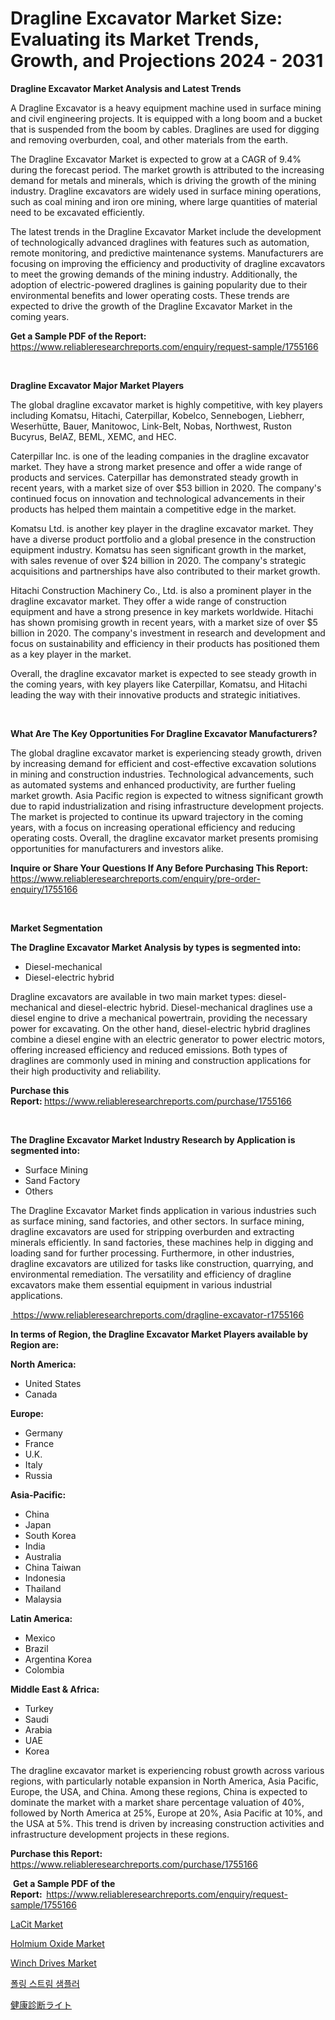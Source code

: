 <p><h1>Dragline Excavator Market Size: Evaluating its Market Trends, Growth, and Projections 2024 - 2031</h1></p><p><strong>Dragline Excavator Market Analysis and Latest Trends</strong></p>
<p><p>A Dragline Excavator is a heavy equipment machine used in surface mining and civil engineering projects. It is equipped with a long boom and a bucket that is suspended from the boom by cables. Draglines are used for digging and removing overburden, coal, and other materials from the earth.</p><p>The Dragline Excavator Market is expected to grow at a CAGR of 9.4% during the forecast period. The market growth is attributed to the increasing demand for metals and minerals, which is driving the growth of the mining industry. Dragline excavators are widely used in surface mining operations, such as coal mining and iron ore mining, where large quantities of material need to be excavated efficiently.</p><p>The latest trends in the Dragline Excavator Market include the development of technologically advanced draglines with features such as automation, remote monitoring, and predictive maintenance systems. Manufacturers are focusing on improving the efficiency and productivity of dragline excavators to meet the growing demands of the mining industry. Additionally, the adoption of electric-powered draglines is gaining popularity due to their environmental benefits and lower operating costs. These trends are expected to drive the growth of the Dragline Excavator Market in the coming years.</p></p>
<p><strong>Get a Sample PDF of the Report:&nbsp;</strong> <a href="https://www.reliableresearchreports.com/enquiry/request-sample/1755166">https://www.reliableresearchreports.com/enquiry/request-sample/1755166</a></p>
<p>&nbsp;</p>
<p><strong>Dragline Excavator Major Market Players</strong></p>
<p><p>The global dragline excavator market is highly competitive, with key players including Komatsu, Hitachi, Caterpillar, Kobelco, Sennebogen, Liebherr, Weserhütte, Bauer, Manitowoc, Link-Belt, Nobas, Northwest, Ruston Bucyrus, BelAZ, BEML, XEMC, and HEC.</p><p>Caterpillar Inc. is one of the leading companies in the dragline excavator market. They have a strong market presence and offer a wide range of products and services. Caterpillar has demonstrated steady growth in recent years, with a market size of over $53 billion in 2020. The company's continued focus on innovation and technological advancements in their products has helped them maintain a competitive edge in the market.</p><p>Komatsu Ltd. is another key player in the dragline excavator market. They have a diverse product portfolio and a global presence in the construction equipment industry. Komatsu has seen significant growth in the market, with sales revenue of over $24 billion in 2020. The company's strategic acquisitions and partnerships have also contributed to their market growth.</p><p>Hitachi Construction Machinery Co., Ltd. is also a prominent player in the dragline excavator market. They offer a wide range of construction equipment and have a strong presence in key markets worldwide. Hitachi has shown promising growth in recent years, with a market size of over $5 billion in 2020. The company's investment in research and development and focus on sustainability and efficiency in their products has positioned them as a key player in the market.</p><p>Overall, the dragline excavator market is expected to see steady growth in the coming years, with key players like Caterpillar, Komatsu, and Hitachi leading the way with their innovative products and strategic initiatives.</p></p>
<p>&nbsp;</p>
<p><strong>What Are The Key Opportunities For Dragline Excavator Manufacturers?</strong></p>
<p><p>The global dragline excavator market is experiencing steady growth, driven by increasing demand for efficient and cost-effective excavation solutions in mining and construction industries. Technological advancements, such as automated systems and enhanced productivity, are further fueling market growth. Asia Pacific region is expected to witness significant growth due to rapid industrialization and rising infrastructure development projects. The market is projected to continue its upward trajectory in the coming years, with a focus on increasing operational efficiency and reducing operating costs. Overall, the dragline excavator market presents promising opportunities for manufacturers and investors alike.</p></p>
<p><strong>Inquire or Share Your Questions If Any Before Purchasing This Report:</strong> <a href="https://www.reliableresearchreports.com/enquiry/pre-order-enquiry/1755166">https://www.reliableresearchreports.com/enquiry/pre-order-enquiry/1755166</a></p>
<p>&nbsp;</p>
<p><strong>Market Segmentation</strong></p>
<p><strong>The Dragline Excavator Market Analysis by types is segmented into:</strong></p>
<p><ul><li>Diesel-mechanical</li><li>Diesel-electric hybrid</li></ul></p>
<p><p>Dragline excavators are available in two main market types: diesel-mechanical and diesel-electric hybrid. Diesel-mechanical draglines use a diesel engine to drive a mechanical powertrain, providing the necessary power for excavating. On the other hand, diesel-electric hybrid draglines combine a diesel engine with an electric generator to power electric motors, offering increased efficiency and reduced emissions. Both types of draglines are commonly used in mining and construction applications for their high productivity and reliability.</p></p>
<p><strong>Purchase this Report:&nbsp;</strong><a href="https://www.reliableresearchreports.com/purchase/1755166">https://www.reliableresearchreports.com/purchase/1755166</a></p>
<p>&nbsp;</p>
<p><strong>The Dragline Excavator Market Industry Research by Application is segmented into:</strong></p>
<p><ul><li>Surface Mining</li><li>Sand Factory</li><li>Others</li></ul></p>
<p><p>The Dragline Excavator Market finds application in various industries such as surface mining, sand factories, and other sectors. In surface mining, dragline excavators are used for stripping overburden and extracting minerals efficiently. In sand factories, these machines help in digging and loading sand for further processing. Furthermore, in other industries, dragline excavators are utilized for tasks like construction, quarrying, and environmental remediation. The versatility and efficiency of dragline excavators make them essential equipment in various industrial applications.</p></p>
<p><a href="https://www.reliableresearchreports.com/dragline-excavator-r1755166">&nbsp;https://www.reliableresearchreports.com/dragline-excavator-r1755166</a></p>
<p><strong>In terms of Region, the Dragline Excavator Market Players available by Region are:</strong></p>
<p>
    <p> <strong> North America: </strong>
        <ul>
            <li>United States</li>
            <li>Canada</li>
        </ul>
        </p> 
    <p> <strong> Europe: </strong>
        <ul>
            <li>Germany</li>
            <li>France</li>
            <li>U.K.</li>
            <li>Italy</li>
            <li>Russia</li>
        </ul>
        </p> 
    <p> <strong> Asia-Pacific: </strong>
        <ul>
            <li>China</li>
            <li>Japan</li>
            <li>South Korea</li>
            <li>India</li>
            <li>Australia</li>
            <li>China Taiwan</li>
            <li>Indonesia</li>
            <li>Thailand</li>
            <li>Malaysia</li>
        </ul>
        </p> 
    <p> <strong> Latin America: </strong>
        <ul>
            <li>Mexico</li>
            <li>Brazil</li>
            <li>Argentina Korea</li>
            <li>Colombia</li>
        </ul>
        </p> 
    <p> <strong> Middle East & Africa: </strong>
        <ul>
            <li>Turkey</li>
            <li>Saudi</li>
            <li>Arabia</li>
            <li>UAE</li>
            <li>Korea</li>
        </ul>
    </p>
    </p>
<p><p>The dragline excavator market is experiencing robust growth across various regions, with particularly notable expansion in North America, Asia Pacific, Europe, the USA, and China. Among these regions, China is expected to dominate the market with a market share percentage valuation of 40%, followed by North America at 25%, Europe at 20%, Asia Pacific at 10%, and the USA at 5%. This trend is driven by increasing construction activities and infrastructure development projects in these regions.</p></p>
<p><strong>Purchase this Report: </strong><a href="https://www.reliableresearchreports.com/purchase/1755166">https://www.reliableresearchreports.com/purchase/1755166</a></p>
<p>&nbsp;<strong>Get a Sample PDF of the Report:&nbsp;&nbsp;</strong><a href="https://www.reliableresearchreports.com/enquiry/request-sample/1755166">https://www.reliableresearchreports.com/enquiry/request-sample/1755166</a></p>
<p><strong></strong></p>
<p><p><a href="https://issuu.com/reportprime-2/docs/lacit-market-size-2030.pptx">LaCit Market</a></p><p><a href="https://issuu.com/reportprime-2/docs/holmium-oxide-market-size-2030.pptx">Holmium Oxide Market</a></p><p><a href="https://github.com/changoleonlaverguenzanoexiste/Market-Research-Report-List-3/blob/main/winch-drives-market.md">Winch Drives Market</a></p><p><a href="https://github.com/hzumrdvas204296/Market-Research-Report-List-1/blob/main/692949329512.md">폴링 스트림 샘플러</a></p><p><a href="https://github.com/avbqbctihcbe2/Market-Research-Report-List-1/blob/main/515737832359.md">健康診断ライト</a></p></p>